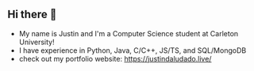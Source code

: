## Hi there 👋
- My name is Justin and I'm a Computer Science student at Carleton University!
- I have experience in Python, Java, C/C++, JS/TS, and SQL/MongoDB
- check out my portfolio website: https://justindaludado.live/
<!--
**justindal/justindal** is a ✨ _special_ ✨ repository because its `README.md` (this file) appears on your GitHub profile.

Here are some ideas to get you started:

- 🔭 I’m currently working on ...
- 🌱 I’m currently learning ...
- 👯 I’m looking to collaborate on ...
- 🤔 I’m looking for help with ...
- 💬 Ask me about ...
- 📫 How to reach me: ...
- 😄 Pronouns: ...
- ⚡ Fun fact: ...
-->
